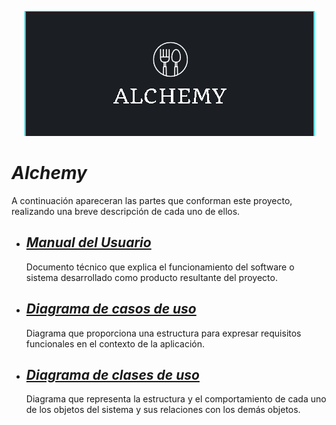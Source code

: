 <p align="center">
  <img src="https://github.com/MoisesEstevez/proyecto-ets/blob/main/img/PortadaRestaurante.png">
</p>

# _Alchemy_ #
A continuación apareceran las partes que conforman este proyecto, realizando una breve descripción de cada uno de ellos.

* ## [*Manual del Usuario*](https://github.com/MoisesEstevez/proyecto-ets/wiki/Manual-del-Usuario) ##
  Documento técnico que explica el funcionamiento del software o sistema desarrollado como producto resultante del proyecto.
* ## [*Diagrama de casos de uso*](https://github.com/MoisesEstevez/proyecto-ets/wiki/Diagrama-de-Casos-de-Uso) ##
    Diagrama que proporciona una estructura para expresar requisitos funcionales en el contexto de la aplicación.
* ## [*Diagrama de clases de uso*](https://github.com/MoisesEstevez/proyecto-ets/wiki/Diagrama-de-Casos-de-Uso) ##
    Diagrama que representa la estructura y el comportamiento de cada uno de los objetos del sistema y sus relaciones con los demás objetos.

